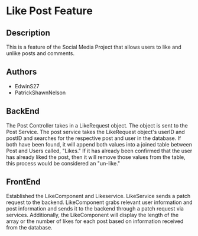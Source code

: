 # Like Post Feature

## Description

This is a feature of the Social Media Project that allows users to like and unlike posts and comments.

## Authors
- EdwinS27
- PatrickShawnNelson

## BackEnd
The Post Controller takes in a LikeRequest object. The object is sent to the Post Service. The post service takes the LikeRequest object's userID and postID and searches for the respective post and user in the database. If both have been found, it will append both values into a joined table between Post and Users called, "Likes." If it has already been confirmed that the user has already liked the post, then it will remove those values from the table, this process would be considered an "un-like."  

## FrontEnd
Established the LikeComponent and Likeservice. LikeService sends a patch request to the backend. LikeComponent grabs relevant user information and post information and sends it to the backend through a patch request via services. Additionally, the LikeComponent will display the length of the array or the number of likes for each post based on information received from the database.